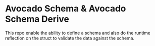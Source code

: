 # Avocado Schema & Avocado Schema Derive

This repo enable the ability to define a schema and also do the runtime reflection on the struct to validate the data against the schema.